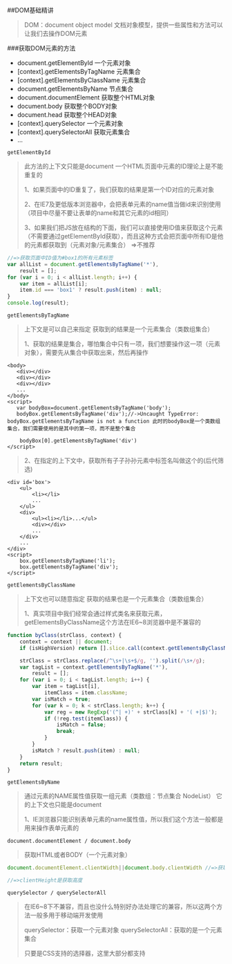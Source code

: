 ##DOM基础精讲
> DOM：document object model 文档对象模型，提供一些属性和方法可以让我们去操作DOM元素

###获取DOM元素的方法
- document.getElementById 一个元素对象
- [context].getElementsByTagName 元素集合
- [context].getElementsByClassName 元素集合
- document.getElementsByName 节点集合
- document.documentElement 获取整个HTML对象
- document.body 获取整个BODY对象
- document.head 获取整个HEAD对象
- [context].querySelector 一个元素对象
- [context].querySelectorAll 获取元素集合
- ...

`getElementById`
> 此方法的上下文只能是document
> 一个HTML页面中元素的ID理论上是不能重复的
>  
> 1、如果页面中的ID重复了，我们获取的结果是第一个ID对应的元素对象
>  
> 2、在IE7及更低版本浏览器中，会把表单元素的name值当做id来识别使用（项目中尽量不要让表单的name和其它元素的id相同）
>  
> 3、如果我们把JS放在结构的下面，我们可以直接使用ID值来获取这个元素（不需要通过getElementById获取），而且这种方式会把页面中所有ID是他的元素都获取到（元素对象/元素集合）  =>不推荐

```javascript
//=>获取页面中ID值为#box1的所有元素标签
var allList = document.getElementsByTagName('*'),
    result = [];
for (var i = 0; i < allList.length; i++) {
    var item = allList[i];
    item.id === 'box1' ? result.push(item) : null;
}
console.log(result);
```

`getElementsByTagName`
> 上下文是可以自己来指定
> 获取到的结果是一个元素集合（类数组集合）
>  
> 1、获取的结果是集合，哪怕集合中只有一项，我们想要操作这一项（元素对象），需要先从集合中获取出来，然后再操作

```
<body>
   <div></div>
   <div></div>
   <div></div>
   ...
</body>
<script>
   var bodyBox=document.getElementsByTagName('body');
   bodyBox.getElementsByTagName('div');//->Uncaught TypeError: bodyBox.getElementsByTagName is not a function 此时的bodyBox是一个类数组集合，我们需要使用的是其中的第一项，而不是整个集合
	
	bodyBox[0].getElementsByTagName('div')
</script>
```
> 2、在指定的上下文中，获取所有子子孙孙元素中标签名叫做这个的(后代筛选)
```
<div id='box'>
	<ul>
		<li></li>
		...
	</ul>
	<div>
		<ul><li></li>...</ul>
		<div></div>
		...
	</div>
	...
</div>
<script>
	box.getElementsByTagName('li');
	box.getElementsByTagName('div');
</script>
```

`getElementsByClassName`
> 上下文也可以随意指定
> 获取的结果也是一个元素集合（类数组集合）
>  
> 1、真实项目中我们经常会通过样式类名来获取元素，getElementsByClassName这个方法在IE6~8浏览器中是不兼容的
```javascript
function byClass(strClass, context) {
    context = context || document;
    if (isHighVersion) return [].slice.call(context.getElementsByClassName(strClass));

    strClass = strClass.replace(/^\s+|\s+$/g, '').split(/\s+/g);
    var tagList = context.getElementsByTagName('*'),
        result = [];
    for (var i = 0; i < tagList.length; i++) {
        var item = tagList[i],
            itemClass = item.className;
        var isMatch = true;
        for (var k = 0; k < strClass.length; k++) {
            var reg = new RegExp('(^| +)' + strClass[k] + '( +|$)');
            if (!reg.test(itemClass)) {
                isMatch = false;
                break;
            }
        }
        isMatch ? result.push(item) : null;
    }
    return result;
}
```

`getElementsByName`
> 通过元素的NAME属性值获取一组元素（类数组：节点集合 NodeList）
> 它的上下文也只能是document
>  
> 1、IE浏览器只能识别表单元素的name属性值，所以我们这个方法一般都是用来操作表单元素的

`document.documentElement / document.body`
> 获取HTML或者BODY（一个元素对象）
```javascript
document.documentElement.clientWidth||document.body.clientWidth //=>获取当前浏览器窗口可视区域的宽度（当前页面一屏幕的宽度）

//=>clientHeight是获取高度
```

`querySelector / querySelectorAll`
> 在IE6~8下不兼容，而且也没什么特别好办法处理它的兼容，所以这两个方法一般多用于移动端开发使用
>  
> querySelector：获取一个元素对象
> querySelectorAll：获取的是一个元素集合
> 
> 只要是CSS支持的选择器，这里大部分都支持